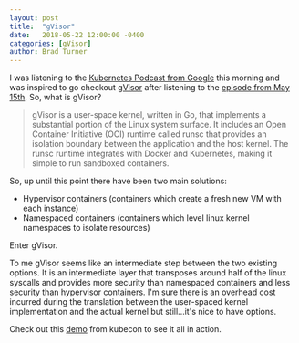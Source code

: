 ```yaml
---
layout: post
title:  "gVisor"
date:   2018-05-22 12:00:00 -0400
categories: [gVisor]
author: Brad Turner
---
```


I was listening to the [Kubernetes Podcast from Google] this morning and was inspired to go checkout [gVisor] after listening to the [episode from May 15th].  So, what is gVisor?

> gVisor is a user-space kernel, written in Go, that implements a substantial portion of the Linux system surface. It includes an Open Container Initiative (OCI) runtime called runsc that provides an isolation boundary between the application and the host kernel. The runsc runtime integrates with Docker and Kubernetes, making it simple to run sandboxed containers.

So, up until this point there have been two main solutions:
- Hypervisor containers (containers which create a fresh new VM with each instance)
- Namespaced containers (containers which level linux kernel namespaces to isolate resources)

Enter gVisor.

To me gVisor seems like an intermediate step between the two existing options.  It is an intermediate layer that transposes around half of the linux syscalls and provides more security than namespaced containers and less security than hypervisor containers.  I'm sure there is an overhead cost incurred during the translation between the user-spaced kernel implementation and the actual kernel but still...it's nice to have options.

Check out this [demo] from kubecon to see it all in action.

[Kubernetes Podcast from Google]: https://play.google.com/music/m/I7y6dcw7rt2phdnu32tfsqjfqha?t=Kubernetes_Podcast_from_Google
[gVisor]: https://github.com/google/gvisor
[episode from May 15th]: https://play.google.com/music/m/Dewp76xo6zv44e2tcjkrqqalwbe?t=gVisor_with_Nicolas_Lacasse_and_Yoshi_Tamura-Kubernetes_Podcast_from_Google
[demo]: https://youtu.be/TJJT8wc0T_c
